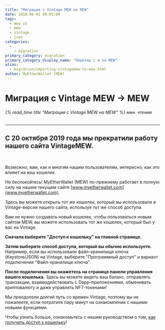 ```yaml
---
title: "Миграция с Vintage MEW на MEW"
date: 2018-06-01 00:01:00
tags:
  - mew v5
  - mew
  - vintage
  - json
categories:
  - 
    - migration
primary_category: migration
primary_category_display_name: "Переход с и на MEW"
alias:
  - migration/importing-vintagemew-to-mew.html
author: MyEtherWallet (MEW)
---
```


# **Миграция с Vintage MEW -> MEW**

###### {% read_time title "Миграция с Vintage MEW на MEW" %} мин. чтения

* * *

## **С 20 октября 2019 года мы прекратили работу нашего сайта VintageMEW.**

<br>

Возможно, вам, как и многим нашим пользователям, интересно, как это влияет на ваш кошелек.

Не беспокойтесь! MyEtherWallet (MEW) по-прежнему работает в полную силу на нашем текущем сайте [www.myetherwallet.com](www.myetherwallet.com).

Здесь вы можете открыть тот же кошелек, который вы использовали в Vintage-версии нашего сайта, используя тот же способ доступа.

Вам не нужно создавать новый кошелек, чтобы пользоваться новым сайтом MEW, вы можете использовать тот же кошелек, который был у вас на Vintage.

**Сначала выберите "Доступ к кошельку" на главной странице.**

**Затем выберите способ доступа, который вы обычно используете.** Например, если вы использовали файл-хранилище ключа (Keystore/JSON) на Vintage, выберите "Программный доступ" и вариант подключения "Файл-хранилище ключа".

**После подключения вы окажетесь на странице панели управления вашего кошелька.** Здесь вы можете видеть ваш баланс, отправлять транзакции, взаимодействовать с Dapp-приложениями, обменивать криптовалюту и даже управлять NFT-токенами!

Мы преодолели долгий путь со времен Vintage, поэтому вы не пожалеете, если потратите пару минут на ознакомление с нашими новыми функциями.

Чтобы узнать больше, ознакомьтесь с нашим руководством о том, [как получить доступ к кошельку](/@@@@@@/getting-started/how-to-access-your-wallet/)!
